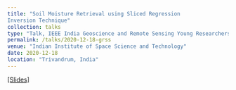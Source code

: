 ```yaml
---
title: "Soil Moisture Retrieval using Sliced Regression
Inversion Technique"
collection: talks
type: "Talk, IEEE India Geoscience and Remote Sensing Young Researchers Conclave 2020"
permalink: /talks/2020-12-18-grss
venue: "Indian Institute of Space Science and Technology"
date: 2020-12-18
location: "Trivandrum, India"
---
```


[[Slides]](/files/20201218_grss_presentation.pdf)
